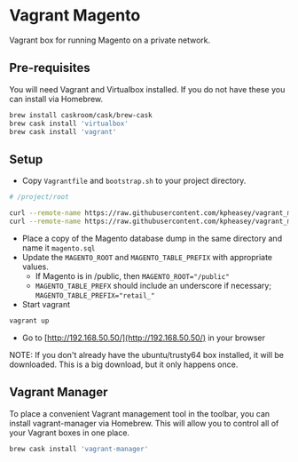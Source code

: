 # Vagrant Magento

Vagrant box for running Magento on a private network.

## Pre-requisites

You will need Vagrant and Virtualbox installed.  If you do not have these you can install via Homebrew.

```sh
brew install caskroom/cask/brew-cask
brew cask install 'virtualbox'
brew cask install 'vagrant'
```

## Setup

- Copy `Vagrantfile` and `bootstrap.sh` to your project directory.

```sh
# /project/root

curl --remote-name https://raw.githubusercontent.com/kpheasey/vagrant_magento/master/Vagrantfile
curl --remote-name https://raw.githubusercontent.com/kpheasey/vagrant_magento/master/bootstrap.sh
```

- Place a copy of the Magento database dump in the same directory and name it `magento.sql`
- Update the `MAGENTO_ROOT` and `MAGENTO_TABLE_PREFIX` with appropriate values.
  - If Magento is in /public, then `MAGENTO_ROOT="/public"`
  - `MAGENTO_TABLE_PREFX` should include an underscore if necessary; `MAGENTO_TABLE_PREFIX="retail_"`
- Start vagrant

```sh
vagrant up
````

- Go to [http://192.168.50.50/](http://192.168.50.50/) in your browser

NOTE: If you don't already have the ubuntu/trusty64 box installed, it will be downloaded.  This is a big download, but it only happens once.

## Vagrant Manager

To place a convenient Vagrant management tool in the toolbar, you can install vagrant-manager via Homebrew.  This will allow you to control all of your Vagrant boxes in one place.

```sh
brew cask install 'vagrant-manager'
```
